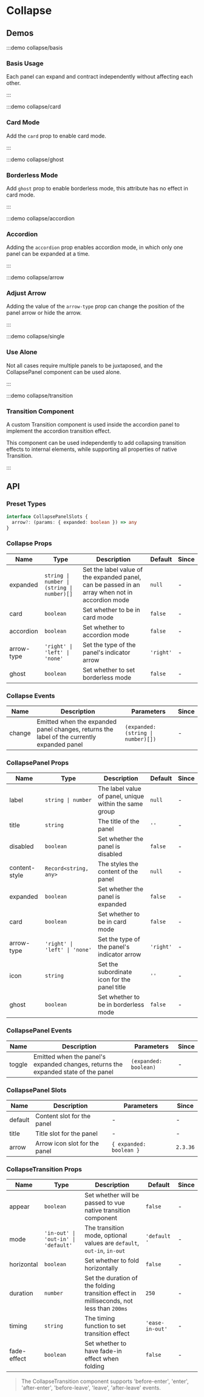 # Collapse

## Demos

:::demo collapse/basis

### Basis Usage

Each panel can expand and contract independently without affecting each other.

:::

:::demo collapse/card

### Card Mode

Add the `card` prop to enable card mode.

:::

:::demo collapse/ghost

### Borderless Mode

Add `ghost` prop to enable borderless mode, this attribute has no effect in card mode.

:::

:::demo collapse/accordion

### Accordion

Adding the `accordion` prop enables accordion mode, in which only one panel can be expanded at a time.

:::

:::demo collapse/arrow

### Adjust Arrow

Adding the value of the `arrow-type` prop can change the position of the panel arrow or hide the arrow.

:::

:::demo collapse/single

### Use Alone

Not all cases require multiple panels to be juxtaposed, and the CollapsePanel component can be used alone.

:::

:::demo collapse/transition

### Transition Component

A custom Transition component is used inside the accordion panel to implement the accordion transition effect.

This component can be used independently to add collapsing transition effects to internal elements, while supporting all properties of native Transition.

:::

## API

### Preset Types

```ts
interface CollapsePanelSlots {
  arrow?: (params: { expanded: boolean }) => any
}
```

### Collapse Props

| Name       | Type                                       | Description                                                                                     | Default   | Since |
| ---------- | ------------------------------------------ | ----------------------------------------------------------------------------------------------- | --------- | ----- |
| expanded   | `string \| number \| (string \| number)[]` | Set the label value of the expanded panel, can be passed in an array when not in accordion mode | `null`    | -     |
| card       | `boolean`                                  | Set whether to be in card mode                                                                  | `false`   | -     |
| accordion  | `boolean`                                  | Set whether to accordion mode                                                                   | `false`   | -     |
| arrow-type | `'right' \| 'left' \| 'none'`              | Set the type of the panel's indicator arrow                                                     | `'right'` | -     |
| ghost      | `boolean`                                  | Set whether to set borderless mode                                                              | `false`   | -     |

### Collapse Events

| Name   | Description                                                                                | Parameters                         | Since |
| ------ | ------------------------------------------------------------------------------------------ | ---------------------------------- | ----- |
| change | Emitted when the expanded panel changes, returns the label of the currently expanded panel | `(expanded: (string \| number)[])` | -     |

### CollapsePanel Props

| Name          | Type                          | Description                                            | Default   | Since |
| ------------- | ----------------------------- | ------------------------------------------------------ | --------- | ----- |
| label         | `string \| number`            | The label value of panel, unique within the same group | `null`    | -     |
| title         | `string`                      | The title of the panel                                 | `''`      | -     |
| disabled      | `boolean`                     | Set whether the panel is disabled                      | `false`   | -     |
| content-style | `Record<string, any>`         | The styles the content of the panel                    | `null`    | -     |
| expanded      | `boolean`                     | Set whether the panel is expanded                      | `false`   | -     |
| card          | `boolean`                     | Set whether to be in card mode                         | `false`   | -     |
| arrow-type    | `'right' \| 'left' \| 'none'` | Set the type of the panel's indicator arrow            | `'right'` | -     |
| icon          | `string`                      | Set the subordinate icon for the panel title           | `''`      | -     |
| ghost         | `boolean`                     | Set whether to be in borderless mode                   | `false`   | -     |

### CollapsePanel Events

| Name   | Description                                                                        | Parameters            | Since |
| ------ | ---------------------------------------------------------------------------------- | --------------------- | ----- |
| toggle | Emitted when the panel's expanded changes, returns the expanded state of the panel | `(expanded: boolean)` | -     |

### CollapsePanel Slots

| Name    | Description                   | Parameters              | Since    |
| ------- | ----------------------------- | ----------------------- | -------- |
| default | Content slot for the panel    | -                       | -        |
| title   | Title slot for the panel      | -                       | -        |
| arrow   | Arrow icon slot for the panel | `{ expanded: boolean }` | `2.3.36` |

### CollapseTransition Props

| Name        | Type                                | Description                                                                              | Default         | Since |
| ----------- | ----------------------------------- | ---------------------------------------------------------------------------------------- | --------------- | ----- |
| appear      | `boolean`                           | Set whether will be passed to vue native transition component                            | `false`         | -     |
| mode        | `'in-out' \| 'out-in' \| 'default'` | The transition mode, optional values are `default`, `out-in`, `in-out`                   | `'default '`    | -     |
| horizontal  | `boolean`                           | Set whether to fold horizontally                                                         | `false`         | -     |
| duration    | `number`                            | Set the duration of the folding transition effect in milliseconds, not less than `200ms` | `250`           | -     |
| timing      | `string`                            | The timing function to set transition effect                                             | `'ease-in-out'` | -     |
| fade-effect | `boolean`                           | Set whether to have fade-in effect when folding                                          | `false`         | -     |

> The CollapseTransition component supports 'before-enter', 'enter', 'after-enter', 'before-leave', 'leave', 'after-leave' events.

